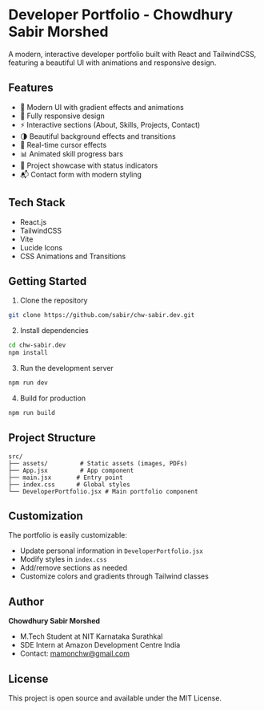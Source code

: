 # Developer Portfolio - Chowdhury Sabir Morshed

A modern, interactive developer portfolio built with React and TailwindCSS, featuring a beautiful UI with animations and responsive design.

## Features

- 🎨 Modern UI with gradient effects and animations
- 📱 Fully responsive design
- ⚡ Interactive sections (About, Skills, Projects, Contact)
- 🌗 Beautiful background effects and transitions
- 🎯 Real-time cursor effects
- 📊 Animated skill progress bars
- 🎉 Project showcase with status indicators
- 📬 Contact form with modern styling

## Tech Stack

- React.js
- TailwindCSS
- Vite
- Lucide Icons
- CSS Animations and Transitions

## Getting Started

1. Clone the repository
```bash
git clone https://github.com/sabir/chw-sabir.dev.git
```

2. Install dependencies
```bash
cd chw-sabir.dev
npm install
```

3. Run the development server
```bash
npm run dev
```

4. Build for production
```bash
npm run build
```

## Project Structure

```
src/
├── assets/         # Static assets (images, PDFs)
├── App.jsx         # App component
├── main.jsx       # Entry point
├── index.css      # Global styles
└── DeveloperPortfolio.jsx # Main portfolio component
```

## Customization

The portfolio is easily customizable:
- Update personal information in `DeveloperPortfolio.jsx`
- Modify styles in `index.css`
- Add/remove sections as needed
- Customize colors and gradients through Tailwind classes

## Author

**Chowdhury Sabir Morshed**
- M.Tech Student at NIT Karnataka Surathkal
- SDE Intern at Amazon Development Centre India
- Contact: mamonchw@gmail.com

## License

This project is open source and available under the MIT License.
